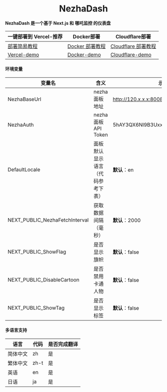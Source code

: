 <h1 align="center">NezhaDash</h1>

<strong>NezhaDash 是一个基于 Next.js 和 哪吒监控 的仪表盘</strong>
<br>

</div>

| 一键部署到 Vercel-推荐 | Docker部署 | Cloudflare部署 |
| ---- | ---- | ---- |
| [部署简易教程](https://buycoffee.top/blog/tech/nezha) | [Docker 部署教程](https://buycoffee.top/blog/tech/nezha-docker) | [Cloudflare 部署教程](https://buycoffee.top/blog/tech/nezha-cloudflare) |
| [Vercel-demo](https://nezha-dash-ruddy.vercel.app) | [Docker-demo](https://nezha-docker.buycoffee.tech) | [Cloudflare-demo](https://nezha-cloudflare.buycoffee.tech) |

#### 环境变量

| 变量名 | 含义 | 示例 |
| ---- | ---- | ---- |
| NezhaBaseUrl | nezha 面板地址 | http://120.x.x.x:8008 |
| NezhaAuth | nezha 面板 API Token | 5hAY3QX6Nl9B3Uxxxx26KMvOMyXS1Udi |
| DefaultLocale | 面板默认显示语言（代码参考下表） | **默认**：en |
| NEXT_PUBLIC_NezhaFetchInterval | 获取数据间隔（毫秒） | **默认**：2000 |
| NEXT_PUBLIC_ShowFlag | 是否显示旗帜 | **默认**：false |
| NEXT_PUBLIC_DisableCartoon | 是否禁用卡通人物 | **默认**：false |
| NEXT_PUBLIC_ShowTag | 是否显示标签 | **默认**：false |

#### 多语言支持

| 语言 | 代码 | 是否完成翻译 |
| ---- | ---- | ---- |
| 简体中文 | zh | 是 |
| 繁体中文 | zh-t | 是 |
| 英语 | en | 是 |
| 日语 | ja | 是 |
